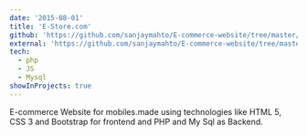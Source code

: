 ```yaml
---
date: '2015-08-01'
title: 'E-Store.com'
github: 'https://github.com/sanjaymahto/E-commerce-website/tree/master/Ecommerce'
external: 'https://github.com/sanjaymahto/E-commerce-website/tree/master/Ecommerce'
tech:
  - php
  - JS
  - Mysql
showInProjects: true
---
```


E-commerce Website for mobiles.made using technologies like HTML 5, CSS 3 and Bootstrap for frontend and PHP and My Sql as Backend.
